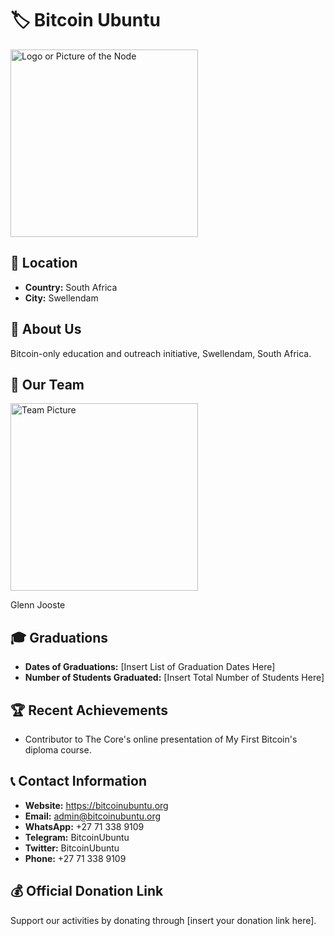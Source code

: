 # 🏷️ Bitcoin Ubuntu
<img src="https://github.com/MyFirstBitcoin/Light-Node-Directory/blob/main/South%20Africa%20--%20Bitcoin%20Ubuntu/Bitcoin%20Ubuntu%20logo%20with%20outline.png" width="300" alt="Logo or Picture of the Node"> <!-- 1 picture maximum -->

## 📍 Location
- **Country:** South Africa
- **City:** Swellendam

## 📖 About Us
Bitcoin-only education and outreach initiative, Swellendam, South Africa.

## 👥 Our Team
<img src="https://github.com/MyFirstBitcoin/Light-Node-Directory/blob/main/South%20Africa%20--%20Bitcoin%20Ubuntu/glennjooste.jpg" width="300" alt="Team Picture"> <!-- 1 picture maximum -->

Glenn Jooste

## 🎓 Graduations
- **Dates of Graduations:** [Insert List of Graduation Dates Here]
- **Number of Students Graduated:** [Insert Total Number of Students Here]

## 🏆 Recent Achievements
- Contributor to The Core's online presentation of My First Bitcoin's diploma course.

## 📞 Contact Information
- **Website:** https://bitcoinubuntu.org
- **Email:** admin@bitcoinubuntu.org
- **WhatsApp:** +27 71 338 9109
- **Telegram:** BitcoinUbuntu
- **Twitter:** BitcoinUbuntu
- **Phone:** +27 71 338 9109

## 💰 Official Donation Link
Support our activities by donating through [insert your donation link here].

